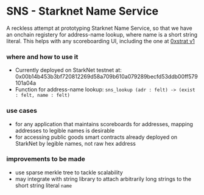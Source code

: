 # SNS - Starknet Name Service
A reckless attempt at prototyping Starknet Name Service, so that we have an onchain registery for address-name lookup, where name is a short string literal. This helps with any scoreboarding UI, including the one at [0xstrat v1](https://github.com/topology-gg/fountain/tree/v0.1/examples/zeroxstrat_v1)

### where and how to use it
- Currently deployed on StarkNet testnet at: 0x00b14b453b3bf720812269d58a709b610a079289becfd53ddb00ff579101a04a
- Function for address-name lookup: `sns_lookup (adr : felt) -> (exist : felt, name : felt)`

### use cases
- for any application that maintains scoreboards for addresses, mapping addresses to legible names is desirable
- for accessing public goods smart contracts already deployed on StarkNet by legible names, not raw hex address

### improvements to be made
- use sparse merkle tree to tackle scalability
- may integrate with string library to attach arbitrarily long strings to the short string literal `name` 
